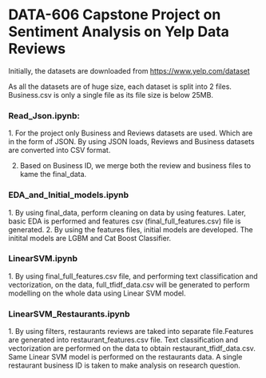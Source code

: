 # DATA-606 Capstone Project on Sentiment Analysis on Yelp Data Reviews
Initially, the datasets are downloaded from https://www.yelp.com/dataset

As all the datasets are of huge size, each dataset is split into 2 files. Business.csv is only a single file as its file size is below 25MB.

<h3>Read_Json.ipynb:</h3>
1. For the project only Business and Reviews datasets are used. Which are in the form of JSON. By using JSON loads, Reviews and Business datasets are converted into CSV format. 


2. Based on Business ID, we merge both the review and business files to kame the final_data.

<h3>EDA_and_Initial_models.ipynb</h3>
1. By using final_data, perform cleaning on data by using features. Later, basic EDA is performed and features csv (final_full_features.csv) file is generated. 
2. By using the features files, initial models are developed. The initital models are LGBM and Cat Boost Classifier.

<h3> LinearSVM.ipynb</h3>
1. By using final_full_features.csv file, and performing text classification and vectorization, on the data, full_tfidf_data.csv will be generated to perform modelling on the whole data using Linear SVM model.

<h3>LinearSVM_Restaurants.ipynb</h3>
1. By using filters, restaurants reviews are taked into separate file.Features are generated into restaurant_features.csv file. Text classification and vectorization are performed on the data to obtain restaurant_tfidf_data.csv. Same Linear SVM model is performed on the restaurants data. A single restaurant business ID is taken to make analysis on research question.
